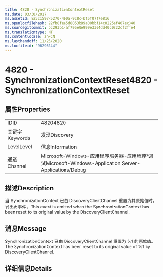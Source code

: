 ```yaml
---
title: 4820 - SynchronizationContextReset
ms.date: 03/30/2017
ms.assetid: 8a5c1597-5270-4b0a-9c8c-bf5f07f7e816
ms.openlocfilehash: 92fb8fea5d8053b89a00bbf14c0225af407ec340
ms.sourcegitcommit: bc293b14af795e0e999e3304dd40c0222cf2ffe4
ms.translationtype: MT
ms.contentlocale: zh-CN
ms.lasthandoff: 11/26/2020
ms.locfileid: "96295244"
---
```

# <a name="4820---synchronizationcontextreset"></a><span data-ttu-id="2b596-102">4820 - SynchronizationContextReset</span><span class="sxs-lookup"><span data-stu-id="2b596-102">4820 - SynchronizationContextReset</span></span>

## <a name="properties"></a><span data-ttu-id="2b596-103">属性</span><span class="sxs-lookup"><span data-stu-id="2b596-103">Properties</span></span>  
  
|||  
|-|-|  
|<span data-ttu-id="2b596-104">ID</span><span class="sxs-lookup"><span data-stu-id="2b596-104">ID</span></span>|<span data-ttu-id="2b596-105">4820</span><span class="sxs-lookup"><span data-stu-id="2b596-105">4820</span></span>|  
|<span data-ttu-id="2b596-106">关键字</span><span class="sxs-lookup"><span data-stu-id="2b596-106">Keywords</span></span>|<span data-ttu-id="2b596-107">发现</span><span class="sxs-lookup"><span data-stu-id="2b596-107">Discovery</span></span>|  
|<span data-ttu-id="2b596-108">Level</span><span class="sxs-lookup"><span data-stu-id="2b596-108">Level</span></span>|<span data-ttu-id="2b596-109">信息</span><span class="sxs-lookup"><span data-stu-id="2b596-109">Information</span></span>|  
|<span data-ttu-id="2b596-110">通道</span><span class="sxs-lookup"><span data-stu-id="2b596-110">Channel</span></span>|<span data-ttu-id="2b596-111">Microsoft-Windows-应用程序服务器-应用程序/调试</span><span class="sxs-lookup"><span data-stu-id="2b596-111">Microsoft-Windows-Application Server-Applications/Debug</span></span>|  
  
## <a name="description"></a><span data-ttu-id="2b596-112">描述</span><span class="sxs-lookup"><span data-stu-id="2b596-112">Description</span></span>  

 <span data-ttu-id="2b596-113">当 SynchronizationContext 已由 DiscoveryClientChannel 重置为其原始值时，发出此事件。</span><span class="sxs-lookup"><span data-stu-id="2b596-113">This event is emitted when the SynchronizationContext has been reset to its original value by the DiscoveryClientChannel.</span></span>  
  
## <a name="message"></a><span data-ttu-id="2b596-114">消息</span><span class="sxs-lookup"><span data-stu-id="2b596-114">Message</span></span>  

 <span data-ttu-id="2b596-115">SynchronizationContext 已由 DiscoveryClientChannel 重置为 %1 的原始值。</span><span class="sxs-lookup"><span data-stu-id="2b596-115">The SynchronizationContext has been reset to its original value of %1 by DiscoveryClientChannel.</span></span>  
  
## <a name="details"></a><span data-ttu-id="2b596-116">详细信息</span><span class="sxs-lookup"><span data-stu-id="2b596-116">Details</span></span>
